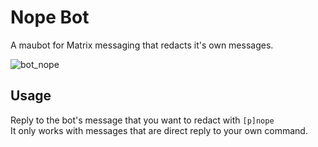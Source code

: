 # Nope Bot

A maubot for Matrix messaging that redacts it's own messages.

![bot_nope](https://github.com/user-attachments/assets/e600ba59-c834-44ee-8dc4-20a2fe273ee7)


## Usage

Reply to the bot's message that you want to redact with `[p]nope`  
It only works with messages that are direct reply to your own command.
